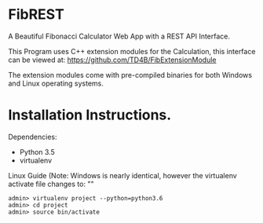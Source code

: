 # FibREST
A Beautiful Fibonacci Calculator Web App with a REST API Interface.

This Program uses C++ extension modules for the Calculation, this interface can be viewed at:
https://github.com/TD4B/FibExtensionModule

The extension modules come with pre-compiled binaries for both Windows and Linux operating systems.
# Installation Instructions.
Dependencies:
* Python 3.5
* virtualenv

Linux Guide (Note: Windows is nearly identical, however the virtualenv activate file changes to: ""
```
admin> virtualenv project --python=python3.6
admin> cd project
admin> source bin/activate
```
